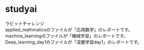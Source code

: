# studyai
ラビットチャレンジ  
applied_mathmaticsのファイルが「応用数学」のレポートです。  
machine_learningのファイルが「機械学習」のレポートです。
Deep_learning_day1のファイルが「深層学習day1」のレポートです。  
